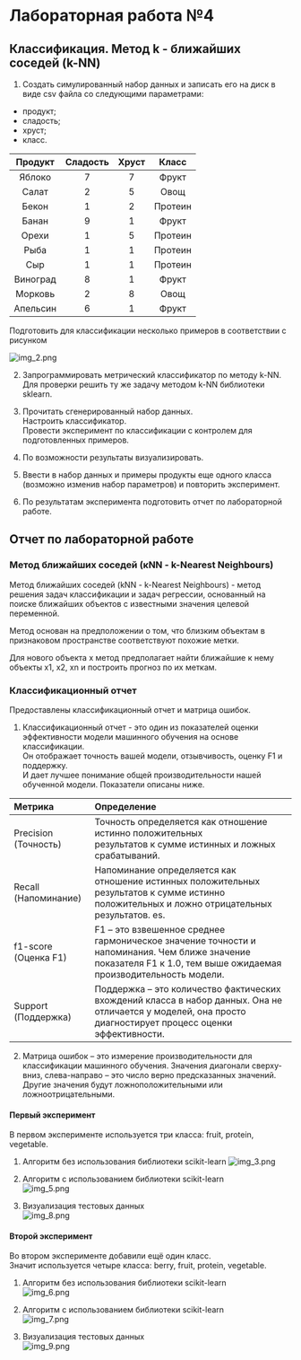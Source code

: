 # Лабораторная работа №4

## Классификация. Метод k - ближайших соседей (k-NN)
1. Создать симулированный набор данных и записать его на диск в виде csv файла со следующими параметрами:
- продукт;
- сладость;
- хруст;
- класс. 

| Продукт  | Сладость | Хруст |  Класс  |
|:--------:|:--------:|:-----:|:-------:|
|  Яблоко  |    7     |   7   |  Фрукт  |
|  Салат   |    2     |   5   |  Овощ   |
|  Бекон   |    1     |   2   | Протеин |
|  Банан   |    9     |   1   |  Фрукт  |
|  Орехи   |    1     |   5   | Протеин |
|   Рыба   |    1     |   1   | Протеин |
|   Сыр    |    1     |   1   | Протеин |
| Виноград |    8     |   1   |  Фрукт  |
| Морковь  |    2     |   8   |  Овощ   |
| Апельсин |    6     |   1   |  Фрукт  |

Подготовить для классификации несколько примеров в соответствии с рисунком

![img_2.png](images/img_2.png)

2. Запрограммировать метрический классификатор по методу k-NN.</br>
Для проверки решить ту же задачу методом k-NN библиотеки sklearn.

3. Прочитать сгенерированный набор данных.</br>
Настроить классификатор.</br>
Провести эксперимент по классификации с контролем для подготовленных примеров. 

4. По возможности результаты визуализировать.

5. Ввести в набор данных и примеры продукты еще одного класса (возможно изменив набор параметров) 
и повторить эксперимент.

6. По результатам эксперимента подготовить отчет по лабораторной работе. 


## Отчет по лабораторной работе

### Метод ближайших соседей (кNN - k-Nearest Neighbours)
Метод ближайших соседей (kNN - k-Nearest Neighbours) - метод решения задач классификации и задач регрессии, 
основанный на поиске ближайших объектов с известными значения целевой переменной.

Метод основан на предположении о том, что близким объектам в признаковом пространстве соответствуют похожие метки.

Для нового объекта x метод предполагает найти ближайшие к нему объекты x1, x2, xn и построить прогноз по их меткам.


### Классификационный отчет

Предоставлены классификационный отчет и матрица ошибок.
1. Классификационный отчет - это один из показателей оценки эффективности модели машинного обучения на основе классификации.</br>
Он отображает точность вашей модели, отзывчивость, оценку F1 и поддержку.</br> И дает лучшее понимание общей производительности нашей обученной модели.
Показатели описаны ниже.

| Метрика              | Определение                                                                                                                                                      |
|:---------------------|:-----------------------------------------------------------------------------------------------------------------------------------------------------------------|
| Precision (Точность) | Точность определяется как отношение истинно положительных <br/>результатов к сумме истинных и ложных срабатываний.                                               | 
| Recall (Напоминание) | Напоминание определяется как отношение истинных положительных <br/>результатов к сумме истинно положительных и ложно отрицательных результатов. es.              | 
| f1-score (Оценка F1) | F1 – это взвешенное среднее гармоническое значение точности и напоминания. Чем ближе значение показателя F1 к 1.0, тем выше ожидаемая производительность модели. |
| Support (Поддержка)  | Поддержка – это количество фактических вхождений класса в набор данных. Она не отличается у моделей, она просто диагностирует процесс оценки эффективности.      | 

2. Матрица ошибок – это измерение производительности для классификации машинного обучения.
Значения диагонали сверху-вниз, слева-направо – это число верно предсказанных значений.
Другие значения будут ложноположительными или ложноотрицательными.


#### Первый эксперимент
В первом эксперименте используется три класса: fruit, protein, vegetable.
1. Алгоритм без использования библиотеки scikit-learn
![img_3.png](images/img_3.png)

2. Алгоритм с использованием библиотеки scikit-learn</br>
![img_5.png](images/img_5.png)

3. Визуализация тестовых данных</br>
![img_8.png](images/img_8.png)

#### Второй эксперимент
Во втором эксперименте добавили ещё один класс.</br>
Значит используется четыре класса: berry, fruit, protein, vegetable.
1. Алгоритм без использования библиотеки scikit-learn</br>
![img_6.png](images/img_6.png)

2. Алгоритм с использованием библиотеки scikit-learn</br>
![img_7.png](images/img_7.png)

3. Визуализация тестовых данных</br>
![img_9.png](images/img_9.png)